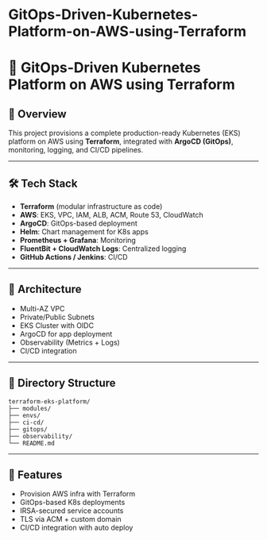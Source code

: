 # GitOps-Driven-Kubernetes-Platform-on-AWS-using-Terraform


# 📘 GitOps-Driven Kubernetes Platform on AWS using Terraform

## 🚀 Overview
This project provisions a complete production-ready Kubernetes (EKS) platform on AWS using **Terraform**, integrated with **ArgoCD (GitOps)**, monitoring, logging, and CI/CD pipelines.

---

## 🛠️ Tech Stack
- **Terraform** (modular infrastructure as code)
- **AWS**: EKS, VPC, IAM, ALB, ACM, Route 53, CloudWatch
- **ArgoCD**: GitOps-based deployment
- **Helm**: Chart management for K8s apps
- **Prometheus + Grafana**: Monitoring
- **FluentBit + CloudWatch Logs**: Centralized logging
- **GitHub Actions / Jenkins**: CI/CD

---

## 🧱 Architecture
- Multi-AZ VPC
- Private/Public Subnets
- EKS Cluster with OIDC
- ArgoCD for app deployment
- Observability (Metrics + Logs)
- CI/CD integration

---

## 📁 Directory Structure
```
terraform-eks-platform/
├── modules/
├── envs/
├── ci-cd/
├── gitops/
├── observability/
└── README.md
```

---

## 🚧 Features
- Provision AWS infra with Terraform
- GitOps-based K8s deployments
- IRSA-secured service accounts
- TLS via ACM + custom domain
- CI/CD integration with auto deploy
